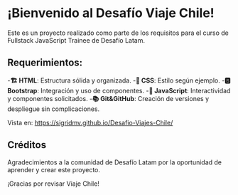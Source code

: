 # ¡Bienvenido al Desafío Viaje Chile! 

Este es un proyecto realizado como parte de los requisitos para el curso de Fullstack JavaScript Trainee de Desafío Latam.

## Requerimientos:
-**🏗️ HTML**: Estructura sólida y organizada.
-**🎨 CSS**: Estilo según ejemplo.
-**🅱️ Bootstrap**: Integración y uso de componentes.
-**💫 JavaScript**: Interactividad y componentes solicitados.
-**📚 Git&GitHub**: Creación de versiones y despliegue sin complicaciones.

Vista en: https://sigridmv.github.io/Desafio-Viajes-Chile/

## Créditos
Agradecimientos a la comunidad de Desafío Latam por la oportunidad de aprender y crear este proyecto.

¡Gracias por revisar Viaje Chile! 
